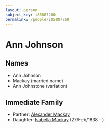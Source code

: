 ```yaml
---
layout: person
subject_key: i85807260
permalink: /people/i85807260
---
```


# Ann Johnson

## Names

* Ann Johnson
* Mackay (married name)
* Ann Johnstone (variation)

## Immediate Family

* Partner: [Alexander Mackay](./@60647890@-alexander-mackay-b-d.md)
* Daughter: [Isabella Mackay](./@41556256@-isabella-mackay-b1838-2-27-d.md) (27/Feb/1838 - )

